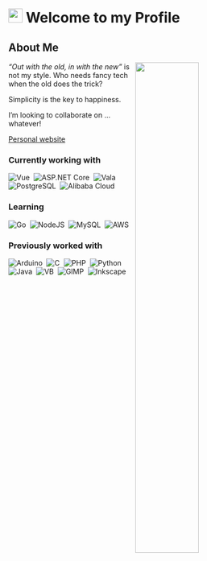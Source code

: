 # <img src="https://yutokutech.id.vn/res/logo.svg" style="height: 1em;"> Welcome to my Profile
<!-- img src="https://user-images.githubusercontent.com/89788120/167628634-549d2bdd-609e-4275-85af-1e1974da64ca.gif" width="50%" align="right" /-->

## About Me

<img src="https://github.com/cuisinecometwot/cuisinecometwot/assets/66198409/08839015-5784-4034-9aae-ba7f8905eb25" width="50%" align="right">
<p><i>
<q>Out with the old, in with the new</q></i> is not my style. Who needs fancy tech when the old does the trick?

Simplicity is the key to happiness.

</p>

I’m looking to collaborate on ... whatever!

[Personal website](https://yutokutech.id.vn)

### Currently working with

![Vue](https://img.shields.io/badge/Vue-4FC08D?style=for-the-badge&logo=vue.js&logoColor=white)&nbsp;
![ASP.NET Core](https://img.shields.io/badge/ASP.NET_Core-5C2D91?style=for-the-badge&logo=.net&logoColor=white)&nbsp;
![Vala](https://img.shields.io/badge/Vala-7239B3?style=for-the-badge&logo=Vala&logoColor=white)&nbsp;
![PostgreSQL](https://img.shields.io/badge/postgres-%23316192.svg?style=for-the-badge&logo=postgresql&logoColor=white)&nbsp;
![Alibaba Cloud](https://img.shields.io/badge/Alibaba_Cloud-%23FF6701.svg?style=for-the-badge&logo=alibabacloud&logoColor=white)&nbsp;

### Learning

![Go](https://img.shields.io/badge/go-%2300ADD8.svg?style=for-the-badge&logo=go&logoColor=white)&nbsp;
![NodeJS](https://img.shields.io/badge/node.js-6DA55F?style=for-the-badge&logo=node.js&logoColor=white)&nbsp;
![MySQL](https://img.shields.io/badge/mysql-4479A1?style=for-the-badge&logo=mysql&logoColor=white)&nbsp;
![AWS](https://img.shields.io/badge/AWS-232F3E.svg?style=for-the-badge&logo=amazonwebservices&logoColor=white)&nbsp;

### Previously worked with

![Arduino](https://img.shields.io/badge/-Arduino-00979D?style=for-the-badge&logo=Arduino&logoColor=white)&nbsp;
![C](https://img.shields.io/badge/c-%2300599C.svg?style=for-the-badge&logo=c&logoColor=white)&nbsp;
![PHP](https://img.shields.io/badge/php-%23777BB4.svg?style=for-the-badge&logo=php&logoColor=white)&nbsp;
![Python](https://img.shields.io/badge/python-3670A0?style=for-the-badge&logo=python&logoColor=ffdd54)&nbsp;
![Java](https://img.shields.io/badge/java-%23ED8B00.svg?style=for-the-badge&logo=openjdk&logoColor=white)&nbsp;
![VB](https://img.shields.io/badge/Visual_Basic-512BD4.svg?style=for-the-badge&logo=visualbasic&logoColor=white)&nbsp;
![GIMP](https://img.shields.io/badge/Gimp-657D8B?style=for-the-badge&logo=gimp&logoColor=FFFFFF)&nbsp;
![Inkscape](https://img.shields.io/badge/Inkscape-e0e0e0?style=for-the-badge&logo=inkscape&logoColor=080A13)&nbsp;



